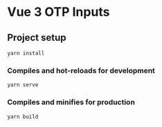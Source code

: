 # Vue 3 OTP Inputs

## Project setup

```
yarn install
```

### Compiles and hot-reloads for development

```
yarn serve
```

### Compiles and minifies for production

```
yarn build
```
